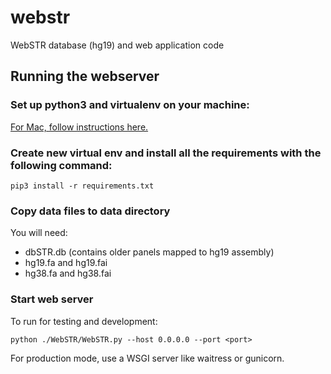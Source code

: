 # webstr
WebSTR database (hg19) and web application code

## Running the webserver

### Set up python3 and virtualenv on your machine:
[For Mac, follow instructions here.](https://gist.github.com/pandafulmanda/730a9355e088a9970b18275cb9eadef3)

### Create new virtual env and install all the requirements with the following command:
`pip3 install -r requirements.txt`

### Copy data files to data directory

You will need:
* dbSTR.db  (contains older panels mapped to hg19 assembly)
* hg19.fa and hg19.fai
* hg38.fa and hg38.fai

###  Start web server

To run for testing and development:
```
python ./WebSTR/WebSTR.py --host 0.0.0.0 --port <port>
```

For production mode, use a WSGI server like waitress or gunicorn. 
